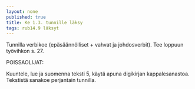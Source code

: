 ```yaml
---
layout: none
published: true
title: Ke 1.3. tunnille läksy
tags: rub14.9 läksyt
---
```

Tunnilla verbikoe (epäsäännölliset + vahvat ja johdosverbit). Tee loppuun työvihkon s. 27.

POISSAOLIJAT:

Kuuntele, lue ja suomenna teksti 5, käytä apuna digikirjan kappalesanastoa. Tekstistä sanakoe perjantain tunnilla.

